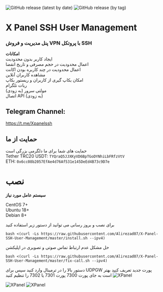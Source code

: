 <p dir="auto">
<img alt="GitHub release (latest by date)" src="https://img.shields.io/github/v/release/Alirezad07/X-Panel-SSH-User-Management">
<img alt="GitHub release (by tag)" src="https://img.shields.io/github/downloads/Alirezad07/X-Panel-SSH-User-Management/xpanel/total">
</p>

# X Panel SSH User Management

### پنل مدیریت و فروش VPN  با پروتکل SSH

**امکانات**
<br>
ایجاد کاربر بدون محدودیت <br>
اعمال محدودیت در حجم مصرفی و تاریخ انقضا<br>
اعمال محدودیت در چند کاربره بودن اکانت<br>
مشاهده کاربران آنلاین<br>
امکان بکاپ گیری از کاربران و ریستور بکاپ<br>
ربات تلگرام <br>
مولتی سرور (به زودی)<br>
اتصال API (به زودی)<br>

## Telegram Channel:
https://t.me/Xpanelssh

## حمایت از ما
حمایت های شما برای ما دلگرمی بزرگی است<br> 
Tether TRC20 USDT: `TYQraQ5JJXKyVD6BpTGoDYNhiLbFRfzVtV`<br>
ETH: `0x6cc08b2057EfAe4d76Af531e145DeEd4B73c9D7e`

# نصب


**سیستم عامل مورد نیاز**

CentOS 7+ <br>
Ubuntu 18+ <br>
Debian 8+ <br>

برای نصب و بروز رسانی می توانید از دستور زیر  استفاده کنید
```
bash <(curl -Ls https://raw.githubusercontent.com/Alirezad07/X-Panel-SSH-User-Management/master/install.sh --ipv4)
```

حل مشکل عدم ارتباط  تماس صوتی و تصویری در اپلیکشن
```
bash <(curl -Ls https://raw.githubusercontent.com/Alirezad07/X-Panel-SSH-User-Management/master/fix-call.sh --ipv4)
```
دستور بالا را در ترمینال وارد کنید سپس برای UDPGW پورت جدید تعریف کنید بهتر است به جای پورت 7300 پورت 7301 یا 7302 را تنظیم کنید
<picture>
<img alt="XPanel" src="https://raw.githubusercontent.com/Alirezad07/X-Panel-SSH-User-Management/main/xp1.jpg">
</picture>

<picture>
<img alt="XPanel" src="https://raw.githubusercontent.com/Alirezad07/X-Panel-SSH-User-Management/main/xp2.jpg">
</picture>

<picture>
<img alt="XPanel" src="https://raw.githubusercontent.com/Alirezad07/X-Panel-SSH-User-Management/main/xp3.jpg">
</picture>
